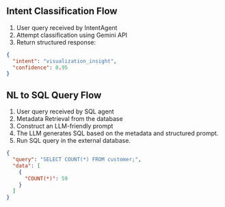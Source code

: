 ## Intent Classification Flow

1. User query received by IntentAgent
2. Attempt classification using Gemini API
3. Return structured response:

```json
{
  "intent": "visualization_insight",
  "confidence": 0.95
}
```

## NL to SQL Query Flow

1. User query received by SQL agent
2. Metadata Retrieval from the database
3. Construct an LLM-friendly prompt
4. The LLM generates SQL based on the metadata and structured prompt.
5. Run SQL query in the external database.


```json
{
  "query": "SELECT COUNT(*) FROM customer;",
  "data": [
    {
      "COUNT(*)": 59
    }
  ]
}
```

